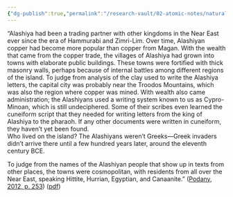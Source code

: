 ```yaml
---
{"dg-publish":true,"permalink":"/research-vault/02-atomic-notes/natural-copper-resources-allowed-alashiya-cyprus-to-grow-during-the-bronze-age/"}
---
```


“Alashiya had been a trading partner with other kingdoms in the Near East ever since the era of Hammurabi and Zimri-Lim. Over time, Alashiyan copper had become more popular than copper from Magan. With the wealth that came from the copper trade, the villages of Alashiya had grown into towns with elaborate public buildings. These towns were fortified with thick masonry walls, perhaps because of internal battles among different regions of the island. To judge from analysis of the clay used to write the Alashiya letters, the capital city was probably near the Troodos Mountains, which was also the region where copper was mined. With wealth also came administration; the Alashiyans used a writing system known to us as Cypro-Minoan, which is still undeciphered. Some of their scribes even learned the cuneiform script that they needed for writing letters from the king of Alashiya to the pharaoh. If any other documents were written in cuneiform, they haven’t yet been found.  
Who lived on the island? The Alashiyans weren’t Greeks—Greek invaders didn’t arrive there until a few hundred years later, around the eleventh century BCE.  

To judge from the names of the Alashiyan people that show up in texts from other places, the towns were cosmopolitan, with residents from all over the Near East, speaking Hittite, Hurrian, Egyptian, and Canaanite.” ([Podany, 2012, p. 253](zotero://select/library/items/GN73GMNP)) ([pdf](zotero://open-pdf/library/items/LXNK9GFK?page=278&annotation=9K9SNH8A))